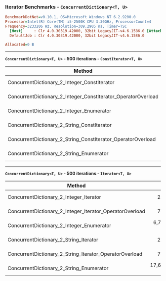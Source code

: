 ### Iterator Benchmarks - `ConcurrentDictionary<T, U>`

``` ini
BenchmarkDotNet=v0.10.1, OS=Microsoft Windows NT 6.2.9200.0
Processor=Intel(R) Core(TM) i5-2500K CPU 3.30GHz, ProcessorCount=4
Frequency=3233206 Hz, Resolution=309.2905 ns, Timer=TSC
  [Host]     : Clr 4.0.30319.42000, 32bit LegacyJIT-v4.6.1586.0 [AttachedDebugger]
  DefaultJob : Clr 4.0.30319.42000, 32bit LegacyJIT-v4.6.1586.0

Allocated=0 B  
```

---

**`ConcurrentDictionary<T, U>` - 500 iterations - `ConstIterator<T, U>`**

|                                                        Method |           Mean |      StdDev |            Min |            Max | Allocated |
|-------------------------------------------------------------- |---------------: |------------: |---------------: |---------------: |----------: |
|                  ConcurrentDictionary_2_Integer_ConstIterator |      3.2304 ns |   0.0147 ns |      3.2032 ns |      3.2529 ns |       0 B |
| ConcurrentDictionary_2_Integer_ConstIterator_OperatorOverload |      7.3690 ns |   0.0853 ns |      7.2830 ns |      7.5862 ns |       0 B |
|                     ConcurrentDictionary_2_Integer_Enumerator |  6,686.7446 ns |  31.8274 ns |  6,638.8169 ns |  6,738.7360 ns |      36 B |
|                   ConcurrentDictionary_2_String_ConstIterator |      2.9534 ns |   0.0151 ns |      2.9260 ns |      2.9751 ns |       0 B |
|  ConcurrentDictionary_2_String_ConstIterator_OperatorOverload |      7.1393 ns |   0.0318 ns |      7.0878 ns |      7.1853 ns |       0 B |
|                      ConcurrentDictionary_2_String_Enumerator | 17,694.5272 ns | 122.0444 ns | 17,505.4187 ns | 17,913.7411 ns |      36 B |

---

**`ConcurrentDictionary<T, U>` - 500 iterations - `Iterator<T, U>`**

|                                                   Method |           Mean |     StdDev |            Min |            Max | Allocated |
|--------------------------------------------------------- |---------------: |-----------: |---------------: |---------------: |----------: |
|                  ConcurrentDictionary_2_Integer_Iterator |      2.6447 ns |  0.0059 ns |      2.6342 ns |      2.6550 ns |       0 B |
| ConcurrentDictionary_2_Integer_Iterator_OperatorOverload |      7.6189 ns |  0.0468 ns |      7.5534 ns |      7.7044 ns |       0 B |
|                ConcurrentDictionary_2_Integer_Enumerator |  6,779.7054 ns | 34.0296 ns |  6,738.9984 ns |  6,861.9105 ns |      36 B |
|                   ConcurrentDictionary_2_String_Iterator |      2.4121 ns |  0.0119 ns |      2.3976 ns |      2.4355 ns |       0 B |
|  ConcurrentDictionary_2_String_Iterator_OperatorOverload |      7.4956 ns |  0.0607 ns |      7.4268 ns |      7.6157 ns |       0 B |
|                 ConcurrentDictionary_2_String_Enumerator | 17,612.4634 ns | 87.0406 ns | 17,456.0915 ns | 17,793.6418 ns |      36 B |
